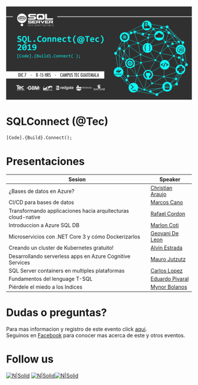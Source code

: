 ![Header](header.jpg)
# SQLConnect (@Tec)
```
[Code].{Build}.Connect();
```
# Presentaciones

Sesion | Speaker
--- | --- 
¿Bases de datos en Azure? | [Christian Araujo]()
CI/CD para bases de datos | [Marcos Cano]()
Transformando applicaciones hacia arquitecturas cloud-native | [Rafael Cordon]()
Introduccion a Azure SQL DB | [Marlon Coti]()
Microservicios con .NET Core 3 y cómo Dockerizarlos | [Geovani De Leon]()
Creando un cluster de Kubernetes gratuito! | [Alvin Estrada]()
Desarrollando serverless apps en Azure Cognitive Services | [Mauro Jutzutz ]()
SQL Server containers en multiples plataformas | [Carlos Lopez]()
Fundamentos del lenguage T-SQL | [Eduardo Pivaral]()
Piérdele el miedo a los Indices | [Mynor Bolanos]()

# Dudas o preguntas?
Para mas informacion y registro de este evento click [aqui](https://sqlconnect_2019.eventbrite.com).  
Seguinos en [Facebook](https://www.facebook.com/groups/gtssug/) para conocer mas acerca de este y otros eventos.

# Follow us
[![N|Solid](http://dbamastery.com/wp-content/uploads/2018/08/if_twitter_circle_color_107170.png)](https://twitter.com/gtssug) [![N|Solid](http://dbamastery.com/wp-content/uploads/2018/08/if_github_circle_black_107161.png)](https://github.com/GTSSUG)[![N|Solid](http://dbamastery.com/wp-content/uploads/2018/08/if_browser_1055104.png)](https://www.facebook.com/groups/gtssug/)
